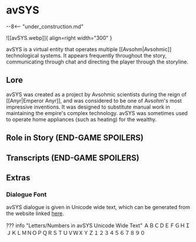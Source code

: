 # avSYS

--8<-- "under_construction.md"

![[avSYS.webp]]{ align=right width="300" }

avSYS is a virtual entity that operates multiple [[Avsohm|Avsohmic]] technological systems. It appears frequently throughout the story, communicating through chat and directing the player through the storyline.

## Lore

avSYS was created as a project by Avsohmic scientists during the reign of [[Anyr|Emperor Anyr]], and was considered to be one of Avsohm's most impressive inventions. It was designed to substitute manual work in maintaining the empire's complex technology. avSYS was sometimes used to operate home appliances (such as heating) for the wealthy.

## Role in Story (END-GAME SPOILERS)

## Transcripts (END-GAME SPOILERS)

## Extras

### Dialogue Font

avSYS dialogue is given in Unicode wide text, which can be generated from the website linked [here](https://fontvilla.com/wide-text-generator/).

??? info "Letters/Numbers in avSYS Unicode Wide Text"
    ＡＢＣＤＥＦＧＨＩＪＫＬＭＮＯＰＱＲＳＴＵＶＷＸＹＺ１２３４５６７８９０